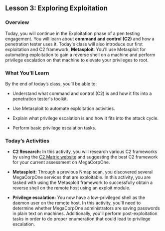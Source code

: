 ## Lesson 3: Exploring Exploitation 
 
### Overview

Today, you will continue in the Exploitation phase of a pen testing engagement. You will learn about **command and control (C2)** and how a penetration tester uses it. Today's class will also introduce our first exploitation and C2 framework, **Metasploit**. You'll use Metasploit for automating exploitation to gain a reverse shell on a machine and perform privilege escalation on that machine to elevate your privileges to root.
 
### What You’ll Learn
 
By the end of today’s class, you’ll be able to:
 
* Understand what command and control (C2) is and how it fits into a penetration tester's toolkit.

* Use Metasploit to automate exploitation activities.

* Explain what privilege escalation is and how it fits into the attack cycle.

* Perform basic privilege escalation tasks.

### Today’s Activities

* **C2 Research:** In this activity, you will research various C2 frameworks by using the [C2 Matrix website](https://www.thec2matrix.com/matrix) and suggesting the best C2 framework for your current assessment on MegaCorpOne.

* **Metasploit:** Through a previous Nmap scan, you discovered several MegaCorpOne services that are exploitable. In this activity, you are tasked with using the Metasploit framework to successfully obtain a reverse shell on the remote host using an exploit module.

* **Privilege escalation:** You now have a low-privileged shell as the daemon user on the remote host. In this activity, you'll need to determine whether MegaCorpOne administrators are saving passwords in plain text on machines. Additionally, you'll perform post-exploitation tasks in order to do proper enumeration that could lead to privilege escalation.
